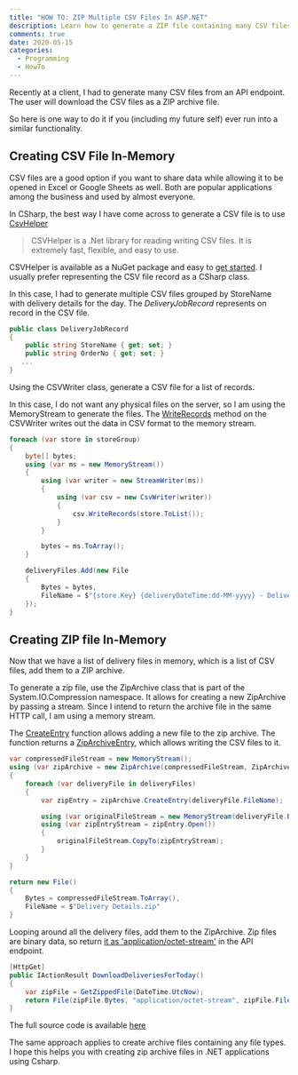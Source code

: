 ```yaml
---
title: "HOW TO: ZIP Multiple CSV Files In ASP.NET"
description: Learn how to generate a ZIP file containing many CSV files in an ASP.Net Web API application. The same approach is useful to zip files of any type in any .NET application using CSharp.
comments: true
date: 2020-05-15
categories:
  - Programming
  - HowTo
---
```


Recently at a client, I had to generate many CSV files from an API endpoint. The user will download the CSV files as a ZIP archive file.

So here is one way to do it if you (including my future self) ever run into a similar functionality.

## Creating CSV File In-Memory

CSV files are a good option if you want to share data while allowing it to be opened in Excel or Google Sheets as well. Both are popular applications among the business and used by almost everyone.

In CSharp, the best way I have come across to generate a CSV file is to use [CsvHelper](https://joshclose.github.io/CsvHelper/)

> CSVHelper is a .Net library for reading writing CSV files. It is extremely fast, flexible, and easy to use.

CSVHelper is available as a NuGet package and easy to [get started](https://joshclose.github.io/CsvHelper/getting-started). I usually prefer representing the CSV file record as a CSharp class.

In this case, I had to generate multiple CSV files grouped by StoreName with delivery details for the day. The _DeliveryJobRecord_ represents on record in the CSV file.

```csharp
public class DeliveryJobRecord
{
    public string StoreName { get; set; }
    public string OrderNo { get; set; }
   ...
}
```

Using the CSVWriter class, generate a CSV file for a list of records.

In this case, I do not want any physical files on the server, so I am using the MemoryStream to generate the files. The [WriteRecords](https://joshclose.github.io/CsvHelper/getting-started#writing-a-csv-file) method on the CSVWriter writes out the data in CSV format to the memory stream.

```csharp
foreach (var store in storeGroup)
{
    byte[] bytes;
    using (var ms = new MemoryStream())
    {
        using (var writer = new StreamWriter(ms))
        {
            using (var csv = new CsvWriter(writer))
            {
                csv.WriteRecords(store.ToList());
            }
        }

        bytes = ms.ToArray();
    }

    deliveryFiles.Add(new File
    {
        Bytes = bytes,
        FileName = $"{store.Key} {deliveryDateTime:dd-MM-yyyy} - Delivery.csv"
    });
}
```

## Creating ZIP file In-Memory

Now that we have a list of delivery files in memory, which is a list of CSV files, add them to a ZIP archive.

To generate a zip file, use the ZipArchive class that is part of the System.IO.Compression namespace. It allows for creating a new ZipArchive by passing a stream. Since I intend to return the archive file in the same HTTP call, I am using a memory stream.

The [CreateEntry](https://docs.microsoft.com/en-us/dotnet/api/system.io.compression.ziparchive.createentry?view=netcore-3.1) function allows adding a new file to the zip archive. The function returns a [ZipArchiveEntry](https://docs.microsoft.com/en-us/dotnet/api/system.io.compression.ziparchiveentry?view=netcore-3.1), which allows writing the CSV files to it.

```csharp
var compressedFileStream = new MemoryStream();
using (var zipArchive = new ZipArchive(compressedFileStream, ZipArchiveMode.Create, true))
{
    foreach (var deliveryFile in deliveryFiles)
    {
        var zipEntry = zipArchive.CreateEntry(deliveryFile.FileName);

        using (var originalFileStream = new MemoryStream(deliveryFile.Bytes))
        using (var zipEntryStream = zipEntry.Open())
        {
            originalFileStream.CopyTo(zipEntryStream);
        }
    }
}

return new File()
{
    Bytes = compressedFileStream.ToArray(),
    FileName = $"Delivery Details.zip"
}
```

Looping around all the delivery files, add them to the ZipArchive. Zip files are binary data, so return [it as 'application/octet-stream'](https://www.iana.org/assignments/media-types/application/zip) in the API endpoint.

```csharp
[HttpGet]
public IActionResult DownloadDeliveriesForToday()
{
    var zipFile = GetZippedFile(DateTime.UtcNow);
    return File(zipFile.Bytes, "application/octet-stream", zipFile.FileName);
}
```

The full source code is available [here](https://github.com/rahulpnath/Blog/tree/master/ZippedCSVFiles)

The same approach applies to create archive files containing any file types. I hope this helps you with creating zip archive files in .NET applications using Csharp.
